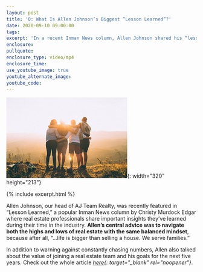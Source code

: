 ```yaml
---
layout: post
title: 'Q: What Is Allen Johnson’s Biggest “Lesson Learned”?'
date: 2020-09-10 09:00:00
tags:
excerpt: 'In a recent Inman News column, Allen Johnson shared his “lessons learned”.'
enclosure:
pullquote:
enclosure_type: video/mp4
enclosure_time:
use_youtube_image: true
youtube_alternate_image:
youtube_code:
---
```

![](/uploads/helena-lopes-pgnqt0rxwls-unsplash.jpg){: width="320" height="213"}

{% include excerpt.html %}

Allen Johnson, our head of AJ Team Realty, was recently featured in “Lesson Learned,” a popular Inman News column by Christy Murdock Edgar where real estate professionals share important insights they’ve learned during their time in the industry. **Allen’s central advice was to navigate both the highs and lows of real estate with the same balanced mindset**, because after all, “...life is bigger than selling a house. We serve families.”

In addition to warning against constantly chasing numbers, Allen also talked about the value of joining a real estate team and his goals for the next five years. Check out the whole article *[here](https://www.blogger.com/blog/post/edit/2944951716670009718/4996643273804599134#){: target="_blank" rel="noopener"}*.

&nbsp;
